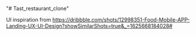 "# Tast_restaurant_clone"

UI inspiration from
https://dribbble.com/shots/12998351-Food-Mobile-APP-Landing-UX-UI-Design?showSimilarShots=true&_=1625668184028#
